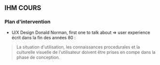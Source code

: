 ## IHM COURS

### Plan d'intervention

* U/X Design
Donald Norman, first one to talk about => user experience
écrit dans la fin des années 80 :
> La situation d'utilisation, les connaissances procedurales et la culturelle visuelle de l'utilisateur doivent être prises en compe dans la phase de conception.


